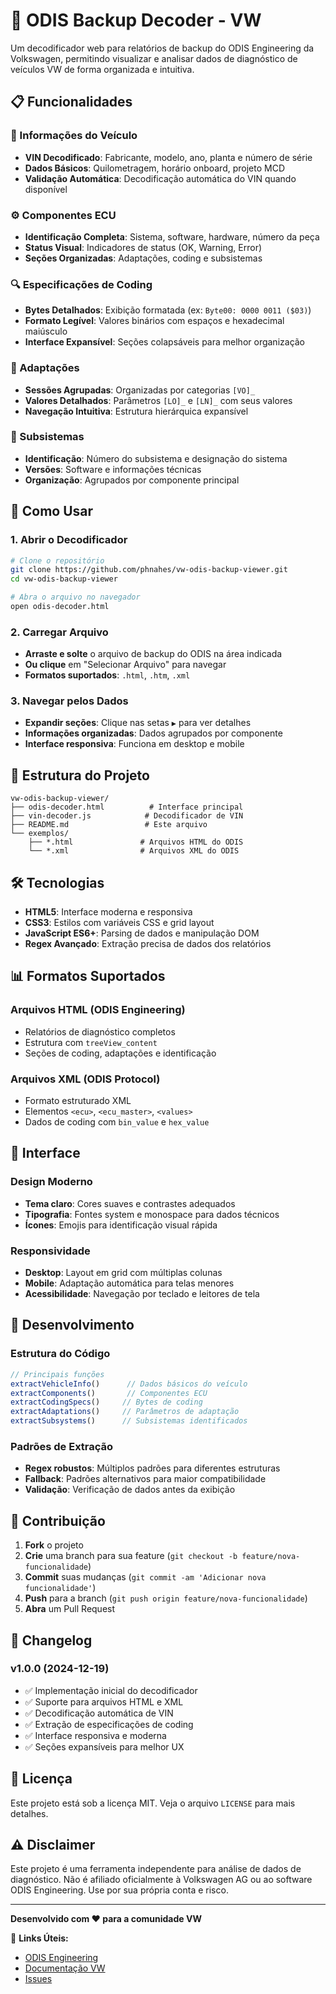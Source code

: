 # 🔧 ODIS Backup Decoder - VW

Um decodificador web para relatórios de backup do ODIS Engineering da Volkswagen, permitindo visualizar e analisar dados de diagnóstico de veículos VW de forma organizada e intuitiva.

## 📋 Funcionalidades

### 🚗 Informações do Veículo
- **VIN Decodificado**: Fabricante, modelo, ano, planta e número de série
- **Dados Básicos**: Quilometragem, horário onboard, projeto MCD
- **Validação Automática**: Decodificação automática do VIN quando disponível

### ⚙️ Componentes ECU
- **Identificação Completa**: Sistema, software, hardware, número da peça
- **Status Visual**: Indicadores de status (OK, Warning, Error)
- **Seções Organizadas**: Adaptações, coding e subsistemas

### 🔍 Especificações de Coding
- **Bytes Detalhados**: Exibição formatada (ex: `Byte00: 0000 0011 ($03)`)
- **Formato Legível**: Valores binários com espaços e hexadecimal maiúsculo
- **Interface Expansível**: Seções colapsáveis para melhor organização

### 🔧 Adaptações
- **Sessões Agrupadas**: Organizadas por categorias `[VO]_`
- **Valores Detalhados**: Parâmetros `[LO]_` e `[LN]_` com seus valores
- **Navegação Intuitiva**: Estrutura hierárquica expansível

### 🔗 Subsistemas
- **Identificação**: Número do subsistema e designação do sistema
- **Versões**: Software e informações técnicas
- **Organização**: Agrupados por componente principal

## 🚀 Como Usar

### 1. Abrir o Decodificador
```bash
# Clone o repositório
git clone https://github.com/phnahes/vw-odis-backup-viewer.git
cd vw-odis-backup-viewer

# Abra o arquivo no navegador
open odis-decoder.html
```

### 2. Carregar Arquivo
- **Arraste e solte** o arquivo de backup do ODIS na área indicada
- **Ou clique** em "Selecionar Arquivo" para navegar
- **Formatos suportados**: `.html`, `.htm`, `.xml`

### 3. Navegar pelos Dados
- **Expandir seções**: Clique nas setas `▶` para ver detalhes
- **Informações organizadas**: Dados agrupados por componente
- **Interface responsiva**: Funciona em desktop e mobile

## 📁 Estrutura do Projeto

```
vw-odis-backup-viewer/
├── odis-decoder.html          # Interface principal
├── vin-decoder.js            # Decodificador de VIN
├── README.md                 # Este arquivo
└── exemplos/
    ├── *.html               # Arquivos HTML do ODIS
    └── *.xml                # Arquivos XML do ODIS
```

## 🛠️ Tecnologias

- **HTML5**: Interface moderna e responsiva
- **CSS3**: Estilos com variáveis CSS e grid layout
- **JavaScript ES6+**: Parsing de dados e manipulação DOM
- **Regex Avançado**: Extração precisa de dados dos relatórios

## 📊 Formatos Suportados

### Arquivos HTML (ODIS Engineering)
- Relatórios de diagnóstico completos
- Estrutura com `treeView_content`
- Seções de coding, adaptações e identificação

### Arquivos XML (ODIS Protocol)
- Formato estruturado XML
- Elementos `<ecu>`, `<ecu_master>`, `<values>`
- Dados de coding com `bin_value` e `hex_value`

## 🎨 Interface

### Design Moderno
- **Tema claro**: Cores suaves e contrastes adequados
- **Tipografia**: Fontes system e monospace para dados técnicos
- **Ícones**: Emojis para identificação visual rápida

### Responsividade
- **Desktop**: Layout em grid com múltiplas colunas
- **Mobile**: Adaptação automática para telas menores
- **Acessibilidade**: Navegação por teclado e leitores de tela

## 🔧 Desenvolvimento

### Estrutura do Código
```javascript
// Principais funções
extractVehicleInfo()      // Dados básicos do veículo
extractComponents()       // Componentes ECU
extractCodingSpecs()     // Bytes de coding
extractAdaptations()     // Parâmetros de adaptação
extractSubsystems()      // Subsistemas identificados
```

### Padrões de Extração
- **Regex robustos**: Múltiplos padrões para diferentes estruturas
- **Fallback**: Padrões alternativos para maior compatibilidade
- **Validação**: Verificação de dados antes da exibição

## 🤝 Contribuição

1. **Fork** o projeto
2. **Crie** uma branch para sua feature (`git checkout -b feature/nova-funcionalidade`)
3. **Commit** suas mudanças (`git commit -am 'Adicionar nova funcionalidade'`)
4. **Push** para a branch (`git push origin feature/nova-funcionalidade`)
5. **Abra** um Pull Request

## 📝 Changelog

### v1.0.0 (2024-12-19)
- ✅ Implementação inicial do decodificador
- ✅ Suporte para arquivos HTML e XML
- ✅ Decodificação automática de VIN
- ✅ Extração de especificações de coding
- ✅ Interface responsiva e moderna
- ✅ Seções expansíveis para melhor UX

## 📄 Licença

Este projeto está sob a licença MIT. Veja o arquivo `LICENSE` para mais detalhes.

## ⚠️ Disclaimer

Este projeto é uma ferramenta independente para análise de dados de diagnóstico. Não é afiliado oficialmente à Volkswagen AG ou ao software ODIS Engineering. Use por sua própria conta e risco.

---

**Desenvolvido com ❤️ para a comunidade VW**

🔗 **Links Úteis:**
- [ODIS Engineering](https://www.volkswagen.com)
- [Documentação VW](https://www.volkswagen.com/technical)
- [Issues](https://github.com/phnahes/vw-odis-backup-viewer/issues)
